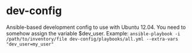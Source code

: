 dev-config
==========

Ansible-based development config to use with Ubuntu 12.04.
You need to somehow assign the variable $dev_user.
Example: `ansible-playbook -i /path/to/inventory/file dev-config/playbooks/all.yml --extra-vars "dev_user=my_user"`
